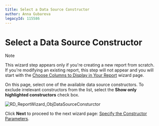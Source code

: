 ```yaml
---
title: Select a Data Source Constructor
author: Anna Gubareva
legacyId: 115586
---
```

# Select a Data Source Constructor
> [!NOTE]
> This wizard step appears only if you're creating a new report from scratch. If you're modifying an existing report, this step will not appear and you will start with the [Choose Columns to Display in Your Report](../choose-columns-to-display-in-your-report.md) wizard page.

On this page, select one of the available data source constructors. To exclude irrelevant constructors from the list, select the **Show only highlighted constructors** check box.

![RD_ReportWizard_ObjDataSourceConsturctor](../../../../../../images/img122114.png)

Click **Next** to proceed to the next wizard page: [Specify the Constructor Parameters](specify-the-constructor-parameters.md).